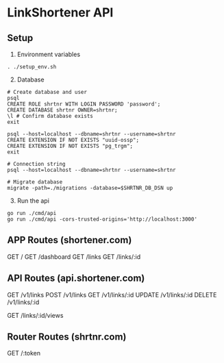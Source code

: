 # LinkShortener API

## Setup

1. Environment variables

```
. ./setup_env.sh
```


2. Database

```
# Create database and user
psql
CREATE ROLE shrtnr WITH LOGIN PASSWORD 'password';
CREATE DATABASE shrtnr OWNER=shrtnr;
\l # Confirm database exists
exit

psql --host=localhost --dbname=shrtnr --username=shrtnr
CREATE EXTENSION IF NOT EXISTS "uuid-ossp";
CREATE EXTENSION IF NOT EXISTS "pg_trgm";
exit
```

```
# Connection string
psql --host=localhost --dbname=shrtnr --username=shrtnr
```

```
# Migrate database
migrate -path=./migrations -database=$SHRTNR_DB_DSN up
```

3. Run the api
```
go run ./cmd/api
go run ./cmd/api -cors-trusted-origins='http://localhost:3000'
```

## APP Routes (shortener.com)

GET     /
GET     /dashboard
GET     /links
GET     /links/:id

## API Routes (api.shortener.com)
GET     /v1/links
POST    /v1/links
GET     /v1/links/:id
UPDATE  /v1/links/:id
DELETE  /v1/links/:id

GET     /links/:id/views

## Router Routes (shrtnr.com)
GET     /:token
